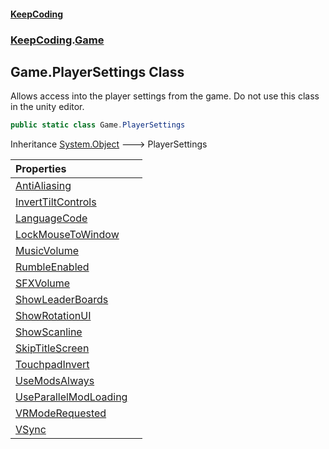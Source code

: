 #### [KeepCoding](index.md 'index')
### [KeepCoding](KeepCoding.md 'KeepCoding').[Game](KeepCoding_Game.md 'KeepCoding.Game')
## Game.PlayerSettings Class
Allows access into the player settings from the game. Do not use this class in the unity editor.   
```csharp
public static class Game.PlayerSettings
```

Inheritance [System.Object](https://docs.microsoft.com/en-us/dotnet/api/System.Object 'System.Object') &#129106; PlayerSettings  

| Properties | |
| :--- | :--- |
| [AntiAliasing](KeepCoding_Game_PlayerSettings_AntiAliasing.md 'KeepCoding.Game.PlayerSettings.AntiAliasing') |  |
| [InvertTiltControls](KeepCoding_Game_PlayerSettings_InvertTiltControls.md 'KeepCoding.Game.PlayerSettings.InvertTiltControls') |  |
| [LanguageCode](KeepCoding_Game_PlayerSettings_LanguageCode.md 'KeepCoding.Game.PlayerSettings.LanguageCode') |  |
| [LockMouseToWindow](KeepCoding_Game_PlayerSettings_LockMouseToWindow.md 'KeepCoding.Game.PlayerSettings.LockMouseToWindow') |  |
| [MusicVolume](KeepCoding_Game_PlayerSettings_MusicVolume.md 'KeepCoding.Game.PlayerSettings.MusicVolume') |  |
| [RumbleEnabled](KeepCoding_Game_PlayerSettings_RumbleEnabled.md 'KeepCoding.Game.PlayerSettings.RumbleEnabled') |  |
| [SFXVolume](KeepCoding_Game_PlayerSettings_SFXVolume.md 'KeepCoding.Game.PlayerSettings.SFXVolume') |  |
| [ShowLeaderBoards](KeepCoding_Game_PlayerSettings_ShowLeaderBoards.md 'KeepCoding.Game.PlayerSettings.ShowLeaderBoards') |  |
| [ShowRotationUI](KeepCoding_Game_PlayerSettings_ShowRotationUI.md 'KeepCoding.Game.PlayerSettings.ShowRotationUI') |  |
| [ShowScanline](KeepCoding_Game_PlayerSettings_ShowScanline.md 'KeepCoding.Game.PlayerSettings.ShowScanline') |  |
| [SkipTitleScreen](KeepCoding_Game_PlayerSettings_SkipTitleScreen.md 'KeepCoding.Game.PlayerSettings.SkipTitleScreen') |  |
| [TouchpadInvert](KeepCoding_Game_PlayerSettings_TouchpadInvert.md 'KeepCoding.Game.PlayerSettings.TouchpadInvert') |  |
| [UseModsAlways](KeepCoding_Game_PlayerSettings_UseModsAlways.md 'KeepCoding.Game.PlayerSettings.UseModsAlways') |  |
| [UseParallelModLoading](KeepCoding_Game_PlayerSettings_UseParallelModLoading.md 'KeepCoding.Game.PlayerSettings.UseParallelModLoading') |  |
| [VRModeRequested](KeepCoding_Game_PlayerSettings_VRModeRequested.md 'KeepCoding.Game.PlayerSettings.VRModeRequested') |  |
| [VSync](KeepCoding_Game_PlayerSettings_VSync.md 'KeepCoding.Game.PlayerSettings.VSync') |  |
